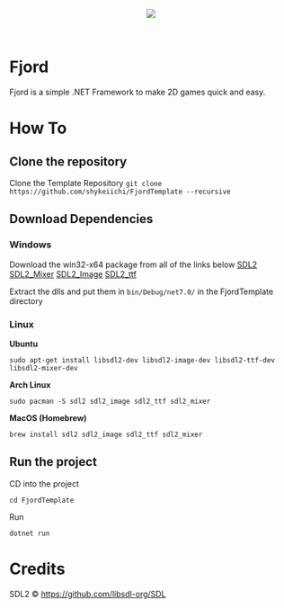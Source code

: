<p align="center">
 <img src=https://i.imgur.com/NVmiBcs.png>
</p> <br/>

# Fjord

Fjord is a simple .NET Framework to make 2D games quick and easy.

# How To

## Clone the repository

Clone the Template Repository
`git clone https://github.com/shykeiichi/FjordTemplate --recursive`

## Download Dependencies

### Windows

Download the win32-x64 package from all of the links below
[SDL2](https://github.com/libsdl-org/SDL/releases/latest)
[SDL2_Mixer](https://github.com/libsdl-org/SDL_Mixer/releases/latest)
[SDL2_Image](https://github.com/libsdl-org/SDL_Image/releases/latest)
[SDL2_ttf](https://github.com/libsdl-org/SDL_ttf/releases/latest)

Extract the dlls and put them in `bin/Debug/net7.0/` in the FjordTemplate directory

### Linux

**Ubuntu**

`sudo apt-get install libsdl2-dev libsdl2-image-dev libsdl2-ttf-dev libsdl2-mixer-dev`

**Arch Linux**

`sudo pacman -S sdl2 sdl2_image sdl2_ttf sdl2_mixer`

**MacOS (Homebrew)**

`brew install sdl2 sdl2_image sdl2_ttf sdl2_mixer`

## Run the project

CD into the project

`cd FjordTemplate`

Run 

`dotnet run`

# Credits

SDL2 © https://github.com/libsdl-org/SDL